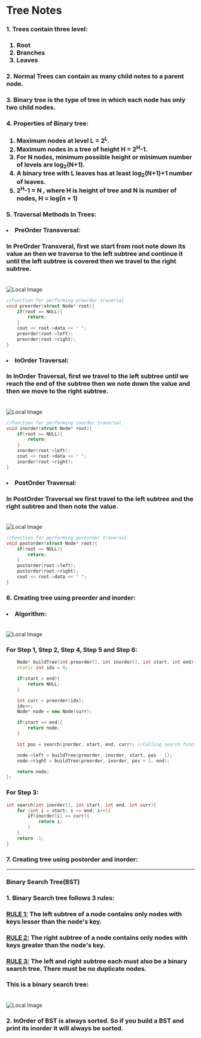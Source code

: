 # Tree Notes

### 1. Trees contain three level:

### <ol><li>Root <li>Branches <li>Leaves

### 2. Normal Trees can contain as many child notes to a parent node.

### 3. Binary tree is the type of tree in which each node has only two child nodes.

### 4. Properties of Binary tree:

### <ol><li> Maximum nodes at level L = 2<sup>L</sup>.</li>   <li> Maximum nodes in a tree of height H = 2<sup>H</sup>-1.</li>    <li>For N nodes, minimum possible height or minimum number of levels are log<sub>2</sub>(N+1).</li>  <li>A binary tree with L leaves has at least log<sub>2</sub>(N+1)+1 number of leaves.</li>   <li>2<sup>H</sup>-1 = N , where H is height of tree and N is number of nodes, H = log(n + 1)</li>

### 5. Traversal Methods In Trees:

### <li> PreOrder Transversal:

### In PreOrder Transveral, first we start from root note down its value an then we traverse to the left subtree and continue it until the left subtree is covered then we travel to the right subtree. <br><br>

![Local Image](./NotesImages/ScreenShot1.png)

```c++
//Function for performing preorder traversal
void preorder(struct Node* root){
    if(root == NULL){
        return;
    }
    cout << root->data << " ";
    preorder(root->left);
    preorder(root->right);
}
```

### <li> InOrder Traversal:

### In InOrder Traversal, first we travel to the left subtree until we reach the end of the subtree then we note down the value and then we move to the right subtree. <br><br>

![Local Image](./NotesImages/ScreenShot2.png)

```c++
//Function for performing inorder traversal
void inorder(struct Node* root){
    if(root == NULL){
        return;
    }
    inorder(root->left);
    cout << root->data << " ";
    inorder(root->right);
}
```

### <li> PostOrder Traversal:

### In PostOrder Traversal we first travel to the left subtree and the right subtree and then note the value. <br><br>

![Local Image](./NotesImages/ScreenShot3.png)

```c++
//Function for performing postorder traversal
void postorder(struct Node* root){
    if(root == NULL){
        return;
    }
    postorder(root->left);
    postorder(root->right);
    cout << root->data << " ";
}
```

### 6. Creating tree using preorder and inorder:

### <li> Algorithm: <br><br>

![Local Image](./NotesImages/ScreenShot4.png)

### For Step 1, Step 2, Step 4, Step 5 and Step 6:

```c++
    Node* buildTree(int preorder[], int inorder[], int start, int end){
    static int idx = 0;

    if(start > end){
        return NULL;
    }

    int curr = preorder[idx];
    idx++;
    Node* node = new Node(curr);

    if(start == end){
        return node;
    }

    int pos = search(inorder, start, end, curr); //Calling search function

    node->left = buildTree(preorder, inorder, start, pos - 1);
    node->right = buildTree(preorder, inorder, pos + 1, end);

    return node;
};
```

### For Step 3:

```c++
int search(int inorder[], int start, int end, int curr){
    for (int i = start; i <= end; i++){
        if(inorder[i] == curr){
            return i;
        }
    }
    return -1;
}
```

### 7. Creating tree using postorder and inorder:
---
### **Binary Search Tree(BST)**

### 1. Binary Search tree follows 3 rules:

### <u>RULE 1:</u> The left subtree of a node contains only nodes with keys lesser than the node's key.

### <u>RULE 2:</u> The right subtree of a node contains only nodes with keys greater than the node's key.

### <u>RULE 3:</u> The left and right subtree each must also be a binary search tree. There must be no duplicate nodes.

### This is a binary search tree: <br><br>
![Local Image](./NotesImages/ScreenShot5.png)

### 2. InOrder of BST is always sorted. So if you build a BST and print its inorder it will always be sorted.
